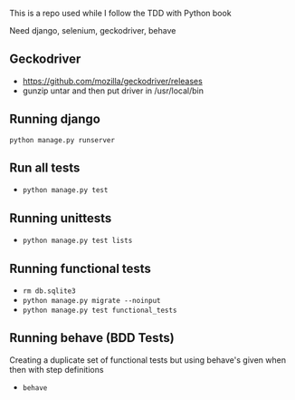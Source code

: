 This is a repo used while I follow the TDD with Python book

Need django, selenium, geckodriver, behave

## Geckodriver
- https://github.com/mozilla/geckodriver/releases
- gunzip untar and then put driver in /usr/local/bin

## Running django
`python manage.py runserver`

## Run all tests
- `python manage.py test`

## Running unittests
- `python manage.py test lists`

## Running functional tests
- `rm db.sqlite3`
- `python manage.py migrate --noinput`
- `python manage.py test functional_tests`

## Running behave (BDD Tests)
Creating a duplicate set of functional tests but using behave's given when then with step definitions
- `behave`